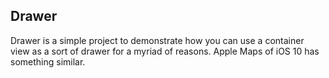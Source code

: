 ## Drawer

Drawer is a simple project to demonstrate how you can use a container view as a sort of drawer for a myriad of reasons. Apple Maps of iOS 10 has something similar.

